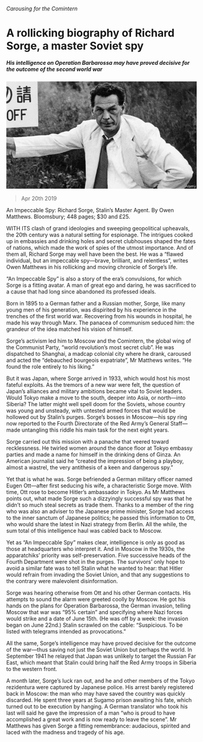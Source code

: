 ###### Carousing for the Comintern

# A rollicking biography of Richard Sorge, a master Soviet spy 

##### His intelligence on Operation Barbarossa may have proved decisive for the outcome of the second world war 

![image](images/20190420_BKP003_0.jpg) 

> Apr 20th 2019 

An Impeccable Spy: Richard Sorge, Stalin’s Master Agent. By Owen Matthews. Bloomsbury; 448 pages; $30 and £25. 

WITH ITS clash of grand ideologies and sweeping geopolitical upheavals, the 20th century was a natural setting for espionage. The intrigues cooked up in embassies and drinking holes and secret clubhouses shaped the fates of nations, which made the work of spies of the utmost importance. And of them all, Richard Sorge may well have been the best. He was a “flawed individual, but an impeccable spy—brave, brilliant, and relentless”, writes Owen Matthews in his rollicking and moving chronicle of Sorge’s life. 

“An Impeccable Spy” is also a story of the era’s convulsions, for which Sorge is a fitting avatar. A man of great ego and daring, he was sacrificed to a cause that had long since abandoned its professed ideals. 

Born in 1895 to a German father and a Russian mother, Sorge, like many young men of his generation, was dispirited by his experience in the trenches of the first world war. Recovering from his wounds in hospital, he made his way through Marx. The panacea of communism seduced him: the grandeur of the idea matched his vision of himself. 

Sorge’s activism led him to Moscow and the Comintern, the global wing of the Communist Party, “world revolution’s most secret club”. He was dispatched to Shanghai, a madcap colonial city where he drank, caroused and acted the “debauched bourgeois expatriate”, Mr Matthews writes. “He found the role entirely to his liking.” 

But it was Japan, where Sorge arrived in 1933, which would host his most fateful exploits. As the tremors of a new war were felt, the question of Japan’s alliances and military ambitions became vital to Soviet leaders. Would Tokyo make a move to the south, deeper into Asia, or north—into Siberia? The latter might well spell doom for the Soviets, whose country was young and unsteady, with untested armed forces that would be hollowed out by Stalin’s purges. Sorge’s bosses in Moscow—his spy ring now reported to the Fourth Directorate of the Red Army’s General Staff—made untangling this riddle his main task for the next eight years. 

Sorge carried out this mission with a panache that veered toward recklessness. He twirled women around the dance floor at Tokyo embassy parties and made a name for himself in the drinking dens of Ginza. An American journalist said he “created the impression of being a playboy, almost a wastrel, the very antithesis of a keen and dangerous spy.” 

Yet that is what he was. Sorge befriended a German military officer named Eugen Ott—after first seducing his wife, a characteristic Sorge move. With time, Ott rose to become Hitler’s ambassador in Tokyo. As Mr Matthews points out, what made Sorge such a dizzyingly successful spy was that he didn’t so much steal secrets as trade them. Thanks to a member of the ring who was also an adviser to the Japanese prime minister, Sorge had access to the inner sanctum of Japanese politics; he passed this information to Ott, who would share the latest in Nazi strategy from Berlin. All the while, the sum total of this intelligence haul was cabled back to Moscow. 

Yet as “An Impeccable Spy” makes clear, intelligence is only as good as those at headquarters who interpret it. And in Moscow in the 1930s, the apparatchiks’ priority was self-preservation. Five successive heads of the Fourth Department were shot in the purges. The survivors’ only hope to avoid a similar fate was to tell Stalin what he wanted to hear: that Hitler would refrain from invading the Soviet Union, and that any suggestions to the contrary were malevolent disinformation. 

Sorge was hearing otherwise from Ott and his other German contacts. His attempts to sound the alarm were greeted coolly by Moscow. He got his hands on the plans for Operation Barbarossa, the German invasion, telling Moscow that war was “95% certain” and specifying where Nazi forces would strike and a date of June 15th. (He was off by a week: the invasion began on June 22nd.) Stalin scrawled on the cable: “Suspicious. To be listed with telegrams intended as provocations.” 

All the same, Sorge’s intelligence may have proved decisive for the outcome of the war—thus saving not just the Soviet Union but perhaps the world. In September 1941 he relayed that Japan was unlikely to target the Russian Far East, which meant that Stalin could bring half the Red Army troops in Siberia to the western front. 

A month later, Sorge’s luck ran out, and he and other members of the Tokyo rezidentura were captured by Japanese police. His arrest barely registered back in Moscow: the man who may have saved the country was quickly discarded. He spent three years at Sugamo prison awaiting his fate, which turned out to be execution by hanging. A German translator who took his last will said he gave the impression of a man “who is proud to have accomplished a great work and is now ready to leave the scene”. Mr Matthews has given Sorge a fitting remembrance: audacious, spirited and laced with the madness and tragedy of his age. 

